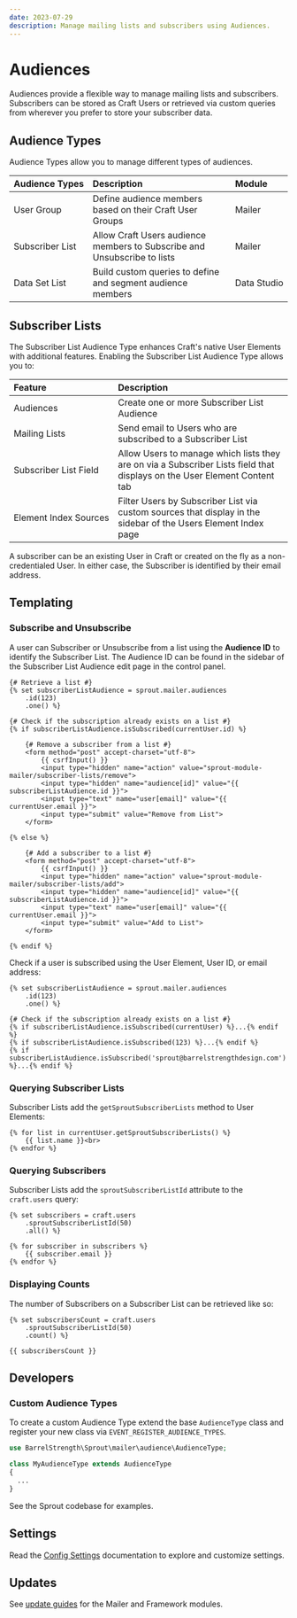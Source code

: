 ```yaml
---
date: 2023-07-29
description: Manage mailing lists and subscribers using Audiences.
---
```


# Audiences

Audiences provide a flexible way to manage mailing lists and subscribers. Subscribers can be stored as Craft Users or retrieved via custom queries from wherever you prefer to store your subscriber data.

## Audience Types

Audience Types allow you to manage different types of audiences.

| Audience&nbsp;Types | Description                                                              | Module           |
|:--------------------|:-------------------------------------------------------------------------|:-----------------|
| User Group          | Define audience members based on their Craft User Groups                 | Mailer           |
| Subscriber List     | Allow Craft Users audience members to Subscribe and Unsubscribe to lists | Mailer           |
| Data Set List       | Build custom queries to define and segment audience members              | Data&nbsp;Studio |

## Subscriber Lists

The Subscriber List Audience Type enhances Craft's native User Elements with additional features. Enabling the Subscriber List Audience Type allows you to:

| Feature                         | Description                                                                                                              | 
|:--------------------------------|:-------------------------------------------------------------------------------------------------------------------------|
| Audiences                       | Create one or more Subscriber List Audience                                                                              |
| Mailing Lists                   | Send email to Users who are subscribed to a Subscriber List                                                              |
| Subscriber&nbsp;List&nbsp;Field | Allow Users to manage which lists they are on via a Subscriber Lists field that displays on the User Element Content tab |
| Element&nbsp;Index&nbsp;Sources | Filter Users by Subscriber List via custom sources that display in the sidebar of the Users Element Index page           |

A subscriber can be an existing User in Craft or created on the fly as a non-credentialed User. In either case, the Subscriber is identified by their email address.

## Templating

### Subscribe and Unsubscribe

A user can Subscriber or Unsubscribe from a list using the **Audience ID** to identify the Subscriber List. The Audience ID can be found in the sidebar of the Subscriber List Audience edit page in the control panel.

``` twig
{# Retrieve a list #}
{% set subscriberListAudience = sprout.mailer.audiences
    .id(123)
    .one() %}

{# Check if the subscription already exists on a list #}
{% if subscriberListAudience.isSubscribed(currentUser.id) %}

    {# Remove a subscriber from a list #}
    <form method="post" accept-charset="utf-8">
        {{ csrfInput() }}
        <input type="hidden" name="action" value="sprout-module-mailer/subscriber-lists/remove">
        <input type="hidden" name="audience[id]" value="{{ subscriberListAudience.id }}">
        <input type="text" name="user[email]" value="{{ currentUser.email }}">
        <input type="submit" value="Remove from List">
    </form>

{% else %}

    {# Add a subscriber to a list #}
    <form method="post" accept-charset="utf-8">
        {{ csrfInput() }}
        <input type="hidden" name="action" value="sprout-module-mailer/subscriber-lists/add">
        <input type="hidden" name="audience[id]" value="{{ subscriberListAudience.id }}">
        <input type="text" name="user[email]" value="{{ currentUser.email }}">
        <input type="submit" value="Add to List">
    </form>

{% endif %}
```

Check if a user is subscribed using the User Element, User ID, or email address:

``` twig
{% set subscriberListAudience = sprout.mailer.audiences
    .id(123)
    .one() %}
    
{# Check if the subscription already exists on a list #}
{% if subscriberListAudience.isSubscribed(currentUser) %}...{% endif %}
{% if subscriberListAudience.isSubscribed(123) %}...{% endif %}
{% if subscriberListAudience.isSubscribed('sprout@barrelstrengthdesign.com') %}...{% endif %}
```

### Querying Subscriber Lists

Subscriber Lists add the `getSproutSubscriberLists` method to User Elements:

``` twig
{% for list in currentUser.getSproutSubscriberLists() %}
    {{ list.name }}<br>
{% endfor %}
```

### Querying Subscribers

Subscriber Lists add the `sproutSubscriberListId` attribute to the `craft.users` query:

``` twig
{% set subscribers = craft.users
    .sproutSubscriberListId(50)
    .all() %}

{% for subscriber in subscribers %}
    {{ subscriber.email }}
{% endfor %}
```

### Displaying Counts

The number of Subscribers on a Subscriber List can be retrieved like so:

``` twig
{% set subscribersCount = craft.users
    .sproutSubscriberListId(50)
    .count() %}

{{ subscribersCount }}
```

## Developers

### Custom Audience Types

To create a custom Audience Type extend the base `AudienceType` class and register your new class via `EVENT_REGISTER_AUDIENCE_TYPES`.

``` php
use BarrelStrength\Sprout\mailer\audience\AudienceType;

class MyAudienceType extends AudienceType
{
  ...
}
```

See the Sprout codebase for examples.

## Settings

Read the [Config Settings](./../configuration/sprout-config.md) documentation to explore and customize settings.

## Updates

See [update guides](../configuration/updates.md) for the Mailer and Framework modules.

